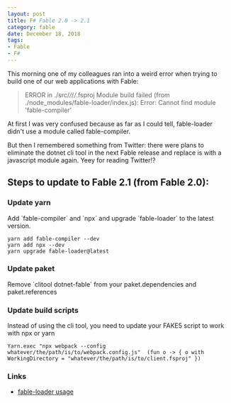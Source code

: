 ```yaml
---
layout: post
title: F# Fable 2.0 -> 2.1
category: fable
date: December 18, 2018
tags:
- Fable
- F#
---
```


This morning one of my colleagues ran into a weird error when trying to build one of our web applications with Fable:

> ERROR in ./src/*/*/*/*.fsproj
Module build failed (from ./node_modules/fable-loader/index.js):
Error: Cannot find module 'fable-compiler'

At first I was very confused because as far as I could tell, fable-loader didn't use a module called fable-compiler.

But then I remembered something from Twitter: there were plans to eliminate the dotnet cli tool in the next Fable release and replace is with a javascript module again. Yeey for reading Twitter!?

<!--more-->

## Steps to update to Fable 2.1 (from Fable 2.0):

### Update yarn

Add ´fable-compiler´ and ´npx´ and upgrade ´fable-loader´ to the latest version.

```
yarn add fable-compiler --dev
yarn add npx --dev
yarn upgrade fable-loader@latest

```

### Update paket

Remove ´clitool dotnet-fable´ from your paket.dependencies and paket.references

### Update build scripts

Instead of using the cli tool, you need to update your FAKE5 script to work with npx or yarn

```
Yarn.exec "npx webpack --config whatever/the/path/is/to/webpack.config.js"  (fun o -> { o with WorkingDirectory = "whatever/the/path/is/to/client.fsproj" })
```

### Links
* [fable-loader usage](https://www.npmjs.com/package/fable-loader#usage)
